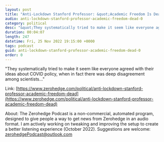 ```yaml
---
layout: post
title: "Anti-Lockdown Stanford Professor: &quot;Academic Freedom Is Dead&quot;"
audio: anti-lockdown-stanford-professor-academic-freedom-dead-0
category: political
desc: "&quot;They systematically tried to make it seem like everyone agreed with their ideas about COVID policy, when in fact there was deep disagreement among scientists...&quot;"
duration: 00:04:07
length: 247
datetime: Fri, 25 Nov 2022 19:15:00 +0000
tags: podcast
guid: anti-lockdown-stanford-professor-academic-freedom-dead-0
order: 0
---
```

&quot;They systematically tried to make it seem like everyone agreed with their ideas about COVID policy, when in fact there was deep disagreement among scientists...&quot;

Link: [https://www.zerohedge.com/political/anti-lockdown-stanford-professor-academic-freedom-dead](https://www.zerohedge.com/political/anti-lockdown-stanford-professor-academic-freedom-dead)

About: The Zerohedge Podcast is a non-commercial, automated program, designed to give people a way to get news from Zerohedge in an audio format.  I am actively working on tweaking and improving the setup to create a better listening experience (October 2022).  Suggestions are welcome: [zerohedgePodcast@outlook.com](mailto:zerohedgePodcast@outlook.com)